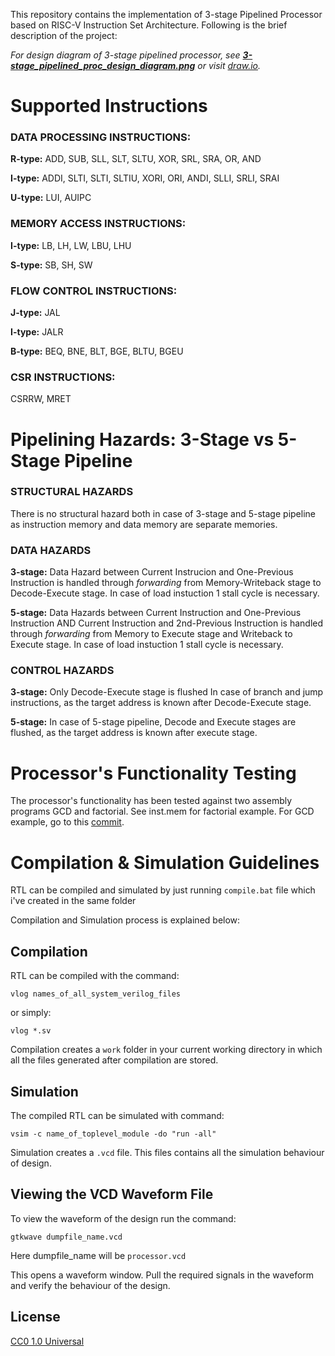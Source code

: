 This repository contains the implementation of 3-stage Pipelined Processor based on RISC-V Instruction Set Architecture. Following is the brief description of the project:

*For design diagram of 3-stage pipelined processor, see **[3-stage_pipelined_proc_design_diagram.png](https://github.com/ttqureshi/3-stage-pipelined-32-bit-Processor-RISC-V-ISA-/blob/main/3-stage_pipelined_proc_design_diagram.png "3-stage_pipelined_proc_design_diagram.png")**
or visit [draw.io](https://app.diagrams.net/#G1Q6_c2Uw8DhKzlROVleCqcefcnQ91zmgN "Design diagram").*

# Supported Instructions

### **DATA PROCESSING INSTRUCTIONS:**

**R-type:** ADD, SUB, SLL, SLT, SLTU, XOR, SRL, SRA, OR, AND

**I-type:** ADDI, SLTI, SLTI, SLTIU, XORI, ORI, ANDI, SLLI, SRLI, SRAI

**U-type:** LUI, AUIPC

### MEMORY ACCESS INSTRUCTIONS:

**I-type:** LB, LH, LW, LBU, LHU

**S-type:** SB, SH, SW

### FLOW CONTROL INSTRUCTIONS:

**J-type:** JAL

**I-type:** JALR

**B-type:** BEQ, BNE, BLT, BGE, BLTU, BGEU

### CSR INSTRUCTIONS:

CSRRW, MRET

# Pipelining Hazards: 3-Stage vs 5-Stage Pipeline

### STRUCTURAL HAZARDS

There is no structural hazard both in case of 3-stage and 5-stage pipeline as instruction memory and data memory are separate memories.

### DATA HAZARDS

**3-stage:** Data Hazard between Current Instrucion and One-Previous Instruction is handled through *forwarding* from Memory-Writeback stage to Decode-Execute stage. In case of load instuction 1 stall cycle is necessary.

**5-stage:** Data Hazards between Current Instruction and One-Previous Instruction AND Current Instruction and 2nd-Previous Instruction is handled through *forwarding* from Memory to Execute stage and Writeback to Execute stage. In case of load instuction 1 stall cycle is necessary.

### CONTROL HAZARDS

**3-stage:** Only Decode-Execute stage is flushed In case of branch and jump instructions, as the target address is known after Decode-Execute stage.

**5-stage:** In case of 5-stage pipeline, Decode and Execute stages are flushed, as the target address is known after execute stage.

# Processor's Functionality Testing

The processor's functionality has been tested against two assembly programs GCD and factorial. See inst.mem for factorial example. For GCD example, go to this [commit](https://github.com/ttqureshi/3-stage-pipelined-32-bit-Processor-RISC-V-ISA-/tree/2e5b24f53889ed2949087df10a61bd21843f21f1 "see GCD example at this commit").

# Compilation & Simulation Guidelines

RTL can be compiled and simulated by just running ``compile.bat`` file which i've created in the same folder

Compilation and Simulation process is explained below:

## Compilation

RTL can be compiled with the command:

```
vlog names_of_all_system_verilog_files
```

or simply:

```
vlog *.sv 
```

Compilation creates a ``work`` folder in your current working directory in which all the files generated after compilation are stored.

## Simulation

The compiled RTL can be simulated with command:

```
vsim -c name_of_toplevel_module -do "run -all"
```

Simulation creates a ``.vcd`` file. This files contains all the simulation behaviour of design.

## Viewing the VCD Waveform File

To view the waveform of the design run the command:

```
gtkwave dumpfile_name.vcd
```

Here dumpfile_name will be ``processor.vcd``

This opens a waveform window. Pull the required signals in the waveform and verify the behaviour of the design.

## License

[CC0 1.0 Universal](LICENSE)
